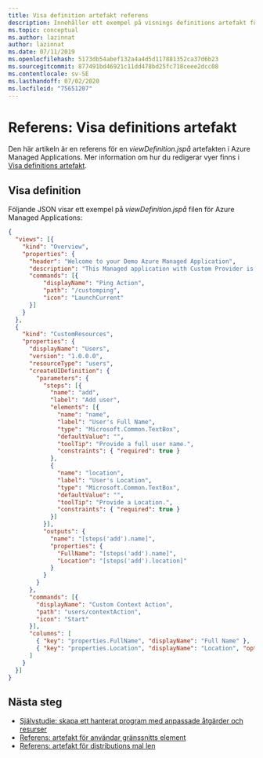 ```yaml
---
title: Visa definition artefakt referens
description: Innehåller ett exempel på visnings definitions artefakt för Azure Managed Applications. Fil namnet är viewDefinition.jspå.
ms.topic: conceptual
ms.author: lazinnat
author: lazinnat
ms.date: 07/11/2019
ms.openlocfilehash: 5173db54abef132a4a4d5d117881352ca37d6b23
ms.sourcegitcommit: 877491bd46921c11dd478bd25fc718ceee2dcc08
ms.contentlocale: sv-SE
ms.lasthandoff: 07/02/2020
ms.locfileid: "75651207"
---
```

# <a name="reference-view-definition-artifact"></a>Referens: Visa definitions artefakt

Den här artikeln är en referens för en *viewDefinition.jspå* artefakten i Azure Managed Applications. Mer information om hur du redigerar vyer finns i [Visa definitions artefakt](concepts-view-definition.md).

## <a name="view-definition"></a>Visa definition

Följande JSON visar ett exempel på *viewDefinition.jspå* filen för Azure Managed Applications:

```json
{
  "views": [{
    "kind": "Overview",
    "properties": {
      "header": "Welcome to your Demo Azure Managed Application",
      "description": "This Managed application with Custom Provider is for demo purposes only.",
      "commands": [{
          "displayName": "Ping Action",
          "path": "/customping",
          "icon": "LaunchCurrent"
      }]
    }
  },
  {
    "kind": "CustomResources",
    "properties": {
      "displayName": "Users",
      "version": "1.0.0.0",
      "resourceType": "users",
      "createUIDefinition": {
        "parameters": {
          "steps": [{
            "name": "add",
            "label": "Add user",
            "elements": [{
              "name": "name",
              "label": "User's Full Name",
              "type": "Microsoft.Common.TextBox",
              "defaultValue": "",
              "toolTip": "Provide a full user name.",
              "constraints": { "required": true }
            },
            {
              "name": "location",
              "label": "User's Location",
              "type": "Microsoft.Common.TextBox",
              "defaultValue": "",
              "toolTip": "Provide a Location.",
              "constraints": { "required": true }
            }]
          }],
          "outputs": {
            "name": "[steps('add').name]",
            "properties": {
              "FullName": "[steps('add').name]",
              "Location": "[steps('add').location]"
            }
          }
        }
      },
      "commands": [{
        "displayName": "Custom Context Action",
        "path": "users/contextAction",
        "icon": "Start"
      }],
      "columns": [
        { "key": "properties.FullName", "displayName": "Full Name" },
        { "key": "properties.Location", "displayName": "Location", "optional": true }
      ]
    }
  }]
}
```

## <a name="next-steps"></a>Nästa steg

- [Självstudie: skapa ett hanterat program med anpassade åtgärder och resurser](tutorial-create-managed-app-with-custom-provider.md)
- [Referens: artefakt för användar gränssnitts element](reference-createuidefinition-artifact.md)
- [Referens: artefakt för distributions mal len](reference-main-template-artifact.md)